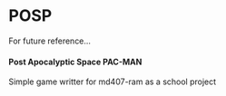 # POSP
For future reference...


#### Post Apocalyptic Space PAC-MAN

Simple game writter for md407-ram as a school project

